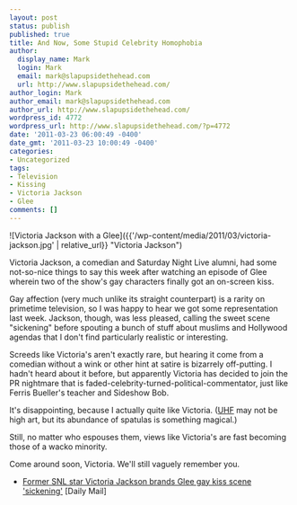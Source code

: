 ```yaml
---
layout: post
status: publish
published: true
title: And Now, Some Stupid Celebrity Homophobia
author:
  display_name: Mark
  login: Mark
  email: mark@slapupsidethehead.com
  url: http://www.slapupsidethehead.com/
author_login: Mark
author_email: mark@slapupsidethehead.com
author_url: http://www.slapupsidethehead.com/
wordpress_id: 4772
wordpress_url: http://www.slapupsidethehead.com/?p=4772
date: '2011-03-23 06:00:49 -0400'
date_gmt: '2011-03-23 10:00:49 -0400'
categories:
- Uncategorized
tags:
- Television
- Kissing
- Victoria Jackson
- Glee
comments: []
---
```

![Victoria Jackson with a Glee]({{'/wp-content/media/2011/03/victoria-jackson.jpg' | relative_url}} "Victoria Jackson")

Victoria Jackson, a comedian and Saturday Night Live alumni, had some not-so-nice things to say this week after watching an episode of Glee wherein two of the show's gay characters finally got an on-screen kiss.

Gay affection (very much unlike its straight counterpart) is a rarity on primetime television, so I was happy to hear we got some representation last week. Jackson, though, was less pleased, calling the sweet scene "sickening" before spouting a bunch of stuff about muslims and Hollywood agendas that I don't find particularly realistic or interesting.

Screeds like Victoria's aren't exactly rare, but hearing it come from a comedian without a wink or other hint at satire is bizarrely off-putting. I hadn't heard about it before, but apparently Victoria has decided to join the PR nightmare that is faded-celebrity-turned-political-commentator, just like Ferris Bueller's teacher and Sideshow Bob.

It's disappointing, because I actually quite like Victoria. ([UHF](http://www.imdb.com/title/tt0098546/ "It's a movie, you see.") may not be high art, but its abundance of spatulas is something magical.)

Still, no matter who espouses them, views like Victoria's are fast becoming those of a wacko minority.

Come around soon, Victoria. We'll still vaguely remember you.

- [Former SNL star Victoria Jackson brands Glee gay kiss scene 'sickening'](http://www.dailymail.co.uk/tvshowbiz/article-1368126/Victoria-Jackson-brands-Glee-gay-kiss-scene-sickening.html) [Daily Mail]
